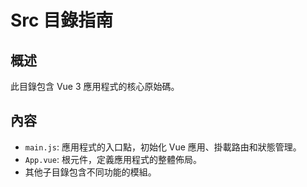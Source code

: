 # Src 目錄指南

## 概述

此目錄包含 Vue 3 應用程式的核心原始碼。

## 內容

- `main.js`: 應用程式的入口點，初始化 Vue 應用、掛載路由和狀態管理。
- `App.vue`: 根元件，定義應用程式的整體佈局。
- 其他子目錄包含不同功能的模組。
